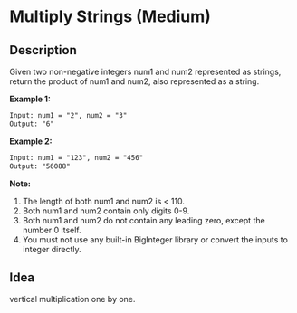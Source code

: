 # Multiply Strings (Medium)

## Description

Given two non-negative integers num1 and num2 represented as strings, return the product of num1 and num2, also represented as a string.

**Example 1:**

```html
Input: num1 = "2", num2 = "3"
Output: "6"
```

**Example 2:**

```html
Input: num1 = "123", num2 = "456"
Output: "56088"
```

**Note:**

1. The length of both num1 and num2 is < 110.
2. Both num1 and num2 contain only digits 0-9.
3. Both num1 and num2 do not contain any leading zero, except the number 0 itself.
4. You must not use any built-in BigInteger library or convert the inputs to integer directly.

## Idea

vertical multiplication one by one.
